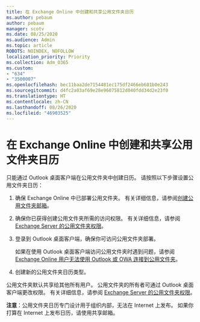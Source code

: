 ```yaml
---
title: 在 Exchange Online 中创建和共享公用文件夹日历
ms.author: pebaum
author: pebaum
manager: scotv
ms.date: 08/25/2020
ms.audience: Admin
ms.topic: article
ROBOTS: NOINDEX, NOFOLLOW
localization_priority: Priority
ms.collection: Adm_O365
ms.custom:
- "634"
- "3500007"
ms.openlocfilehash: bec11baa2de7154481ec175df2466eb601b0e243
ms.sourcegitcommit: d4fc2a03af69e28e96075812d040fdd34d2e23f0
ms.translationtype: HT
ms.contentlocale: zh-CN
ms.lasthandoff: 08/26/2020
ms.locfileid: "46903525"
---
```

# <a name="create-and-share-public-folder-calendars-in-exchange-online"></a>在 Exchange Online 中创建和共享公用文件夹日历

只能通过 Outlook 桌面客户端在公用文件夹中创建日历。 请按照以下步骤设置公用文件夹日历：

1. 确保 Exchange Online 中已部署公用文件夹。 有关详细信息，请参阅[创建公用文件夹邮箱](https://docs.microsoft.com/exchange/collaboration-exo/public-folders/create-public-folder-mailbox)。 

2. 确保你已获得创建公用文件夹所需的访问权限。 有关详细信息，请参阅 [Exchange Server 的公用文件夹权限](https://support.microsoft.com/help/2573274/public-folder-permissions-for-exchange-server)。 
  
3. 登录到 Outlook 桌面客户端，确保你可访问公用文件夹部署。

    如果在使用 Outlook 桌面客户端访问公用文件夹时遇到问题，请参阅 [Exchange Online 用户无法使用 Outlook 或 OWA 连接到公用文件夹](https://aka.ms/pfcte)。

4. 创建新的公用文件夹日历类型。

公用文件夹默认共享给其他所有用户。 公用文件夹的所有者可通过 Outlook 桌面客户端更改权限。 有关详细信息，请参阅 [Exchange Server 的公用文件夹权限](https://support.microsoft.com/help/2573274/public-folder-permissions-for-exchange-server)。

**注意**：公用文件夹日历专门设计用于组织内部，无法在 Internet 上发布。 如果你打算在 Internet 上发布日历，请使用共享邮箱。